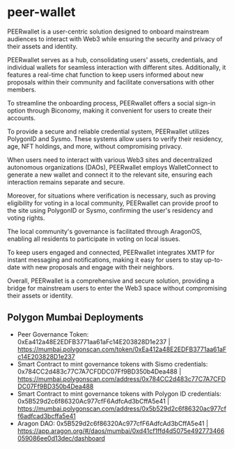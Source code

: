 # peer-wallet
PEERwallet is a user-centric solution designed to onboard mainstream audiences to interact with Web3 while ensuring the security and privacy of their assets and identity.

PEERwallet serves as a hub, consolidating users' assets, credentials, and individual wallets for seamless interaction with different sites. Additionally, it features a real-time chat function to keep users informed about new proposals within their community and facilitate conversations with other members.

To streamline the onboarding process, PEERwallet offers a social sign-in option through Biconomy, making it convenient for users to create their accounts.

To provide a secure and reliable credential system, PEERwallet utilizes PolygonID and Sysmo. These systems allow users to verify their residency, age, NFT holdings, and more, without compromising privacy.

When users need to interact with various Web3 sites and decentralized autonomous organizations (DAOs), PEERwallet employs WalletConnect to generate a new wallet and connect it to the relevant site, ensuring each interaction remains separate and secure.

Moreover, for situations where verification is necessary, such as proving eligibility for voting in a local community, PEERwallet can provide proof to the site using PolygonID or Sysmo, confirming the user's residency and voting rights.

The local community's governance is facilitated through AragonOS, enabling all residents to participate in voting on local issues.

To keep users engaged and connected, PEERwallet integrates XMTP for instant messaging and notifications, making it easy for users to stay up-to-date with new proposals and engage with their neighbors.

Overall, PEERwallet is a comprehensive and secure solution, providing a bridge for mainstream users to enter the Web3 space without compromising their assets or identity.

## Polygon Mumbai Deployments

- Peer Governance Token: 0xEa412a48E2EDFB3771aa61aFc14E203828D1e237 | https://mumbai.polygonscan.com/token/0xEa412a48E2EDFB3771aa61aFc14E203828D1e237
- Smart Contract to mint governance tokens with Sismo credentials: 0x784CC2d483c77C7A7CFDDC07Ff9BD350b4Dea488 | https://mumbai.polygonscan.com/address/0x784CC2d483c77C7A7CFDDC07Ff9BD350b4Dea488
- Smart Contract to mint governance tokens with Polygon ID credentials: 0x5B529d2c6f86320Ac977cfF6AdfcAd3bCffA5e41 | https://mumbai.polygonscan.com/address/0x5b529d2c6f86320ac977cff6adfcad3bcffa5e41
- Aragon DAO: 0x5B529d2c6f86320Ac977cfF6AdfcAd3bCffA5e41 | https://app.aragon.org/#/daos/mumbai/0xd41cf1ffd4d5075e492773466059086ee0d13dec/dashboard
